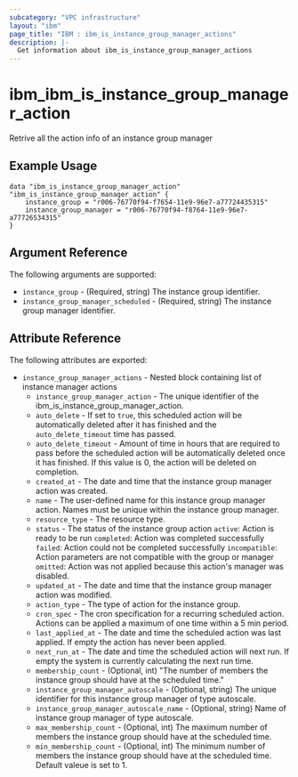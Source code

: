 ```yaml
---
subcategory: "VPC infrastructure"
layout: "ibm"
page_title: "IBM : ibm_is_instance_group_manager_actions"
description: |-
  Get information about ibm_is_instance_group_manager_actions
---
```


# ibm\_ibm_is_instance_group_manager_action

Retrive all the action info of an instance group manager

## Example Usage

```hcl
data "ibm_is_instance_group_manager_action" "ibm_is_instance_group_manager_action" {
	instance_group = "r006-76770f94-f7654-11e9-96e7-a77724435315"
	instance_group_manager = "r006-76770f94-f8764-11e9-96e7-a77726534315"
}
```

## Argument Reference

The following arguments are supported:

* `instance_group` - (Required, string) The instance group identifier.
* `instance_group_manager_scheduled` - (Required, string) The instance group manager identifier.

## Attribute Reference

The following attributes are exported:

* `instance_group_manager_actions` - Nested block containing list of instance manager actions
    * `instance_group_manager_action` - The unique identifier of the ibm_is_instance_group_manager_action.
    * `auto_delete` - If set to `true`, this scheduled action will be automatically deleted after it has finished and the `auto_delete_timeout` time has passed.
    * `auto_delete_timeout` - Amount of time in hours that are required to pass before the scheduled action will be automatically deleted once it has finished. If this value is 0, the action will be deleted on completion.
    * `created_at` - The date and time that the instance group manager action was created.
    * `name` - The user-defined name for this instance group manager action. Names must be unique within the instance group manager.
    * `resource_type` - The resource type.
    * `status` - The status of the instance group action
        `active`: Action is ready to be run
        `completed`: Action was completed successfully
        `failed`: Action could not be completed successfully
        `incompatible`: Action parameters are not compatible with the group or manager
        `omitted`: Action was not applied because this action's manager was disabled.
    * `updated_at` - The date and time that the instance group manager action was modified.
    * `action_type` - The type of action for the instance group.
    * `cron_spec` - The cron specification for a recurring scheduled action. Actions can be applied a maximum of one time within a 5 min period.
    * `last_applied_at` - The date and time the scheduled action was last applied. If empty the action has never been applied.
    * `next_run_at` - The date and time the scheduled action will next run. If empty the system is currently calculating the next run time.
    * `membership_count` - (Optional, int) "The number of members the instance group should have at the scheduled time."
    * `instance_group_manager_autoscale` - (Optional, string) The unique identifier for this instance group manager of type autoscale.
    * `instance_group_manager_autoscale_name` - (Optional, string) Name of instance group manager of type autoscale.
    * `max_membership_count` - (Optional, int) The maximum number of members the instance group should have at the scheduled time.
    * `min_membership_count` - (Optional, int) The minimum number of members the instance group should have at the scheduled time. Default valeue is set to 1.

